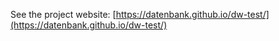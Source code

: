 See the project website: [https://datenbank.github.io/dw-test/](https://datenbank.github.io/dw-test/)
